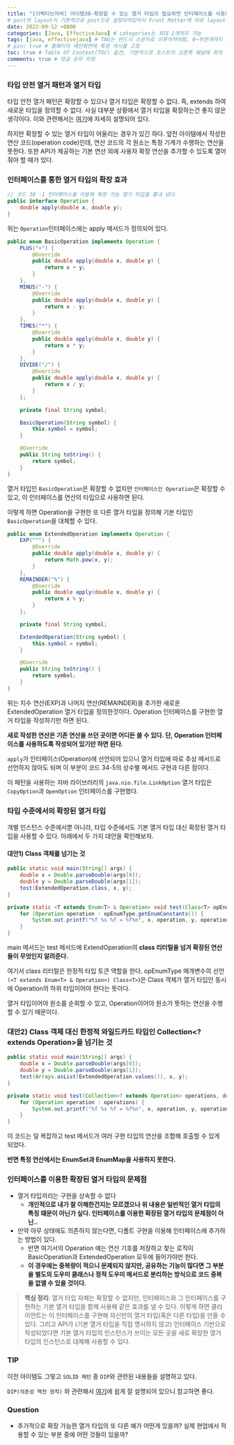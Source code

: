 ```yaml
---
title: "[이펙티브자바] 아이템38-확장할 수 있는 열거 타입이 필요하면 인터페이스를 사용하라"
# post의 layout이 기본적으로 post으로 설정되어있어서 Front Matter에 따로 layout변수를 만들어 주지 않아도 된다.
date: 2022-09-12 +0800
categories: [Java, EffectiveJava] # categories는 최대 2개까지 가능
tags: [java, effectivejava] # TAG는 반드시 소문자로 이루어져야함, 0~무한개까지 지정 가능
# pin: true # 홈페이지 메인화면에 특정 게시물 고정
toc: true # Table Of Content(TOC) 옵션, 기본적으로 포스트의 오른쪽 패널에 위치
comments: true # 댓글 유무 지정
---
```


### 타입 안전 열거 패턴과 열거 타입
타입 안전 열거 패턴은 확장할 수 있으나 열거 타입은 확장할 수 없다. 즉, extends 하여 새로운 타입을 정의할 수 없다. 사실 대부분 상황에서 열거 타입을 확장하는건 좋지 않은 생각이다. 이와 관련해서는 [여기](https://catsbi.oopy.io/4678b976-bd7e-4353-b4f0-04c06f66df03)에 자세히 설명되어 있다.

하지만 확장할 수 있는 열거 타입이 어울리는 경우가 있긴 하다. 앞전 아이템에서 작성한 연산 코드(operation code)인데,  연산 코드의 각 원소는 특정 기계가 수행하는 연산을 뜻한다. 또한 API가 제공하는 기본 연산 외에 사용자 확장 연산을 추가할 수 있도록 열어줘야 할 때가 있다.

### 인터페이스를 통한 열거 타입의 확장 효과

```java
// 코드 38 -1 인터페이스를 이용해 확장 가능 열거 타입을 흉내 냈다.
public interface Operation {
    double apply(double x, double y);
}
```

위는 `Operation`인터페이스에는 apply 메서드가 정의되어 있다.

```java
public enum BasicOperation implements Operation {
    PLUS("+") {
        @Override
        public double apply(double x, double y) {
            return x + y;
        }
    },
    MINUS("-") {
        @Override
        public double apply(double x, double y) {
            return x - y;
        }
    },
    TIMES("*") {
        @Override
        public double apply(double x, double y) {
            return x * y;
        }
    },
    DIVIDE("/") {
        @Override
        public double apply(double x, double y) {
            return x / y;
        }
    };

    private final String symbol;

    BasicOperation(String symbol) {
        this.symbol = symbol;
    }

    @Override
    public String toString() {
        return symbol;
    }
}
```

열거 타입인 `BasicOperation`은 확장할 수 없지만 `인터페이스인 Operation`은 확장할 수 있고, 이 
인터페이스를 연산의 타입으로 사용하면 된다.

이렇게 하면 Operation을 구현한 또 다른 열거 타입을 정의해 기본 타입인 `BasicOperation`을 대체할 수 있다.

```java
public enum ExtendedOperation implements Operation {
    EXP("^") {
        @Override
        public double apply(double x, double y) {
            return Math.pow(x, y);
        }
    },
    REMAINDER("%") {
        @Override
        public double apply(double x, double y) {
            return x % y;
        }
    };

    private final String symbol;

    ExtendedOperation(String symbol) {
        this.symbol = symbol;
    }

    @Override
    public String toString() {
        return symbol;
    }
}
```

위는 지수 연산(EXP)과 나머지 연산(REMAINDER)을 추가한  새로운 ExtendedOperation 열거 타입을 정의한것이다. Operation 인터페이스를 구현한 열거 타입을 작성하기만 하면 된다.

<b>새로 작성한 연산은 기존 연산을 쓰던 곳이면 어디든 쓸 수 있다. 단, Operation 인터페이스를 사용하도록 작성되어 있기만 하면 된다.</b>

`apply`가 인터페이스(Operation)에 선언되어 있으니 열거 타입에 따로 추상 메서드로 선언하지 않아도 되며 이 부분이 코드 34-5의 상수별 메서드 구현과 다른 점이다.

이 패턴을 사용하는 자바 라이브러리의 `java.nio.file.LinkOption` 열거 타입은 `CopyOption`과 `OpenOption` 인터페이스를 구현했다.

### 타입 수준에서의 확장된 열거 타입
개별 인스턴스 수준에서뿐 아니라, 타입 수준에서도 기본 열거 타입 대신 확장된 열거 타입을 사용할 수 있다. 아래에서 두 가지 대안을 확인해보자.

#### 대안1) Class 객체를 넘기는 것

```java
public static void main(String[] args) {
    double x = Double.parseDouble(args[0]);
    double y = Double.parseDouble(args[1]);
    test(ExtendedOperation.class, x, y);
}

private static <T extends Enum<T> & Operation> void test(Class<T> opEnumType, double x, double y) {
    for (Operation operation : opEnumType.getEnumConstants()) {
        System.out.printf("%f %s %f = %f%n", x, operation, y, operation.apply(x, y));
    }
}
```

main 메서드는 test 메서드에 ExtendOperation의 <b>class 리터럴을 넘겨 확장된 연산들이 무엇인지 알려준다.</b>

여기서 class 리터럴은 한정적 타입 토큰 역할을 한다.
opEnumType 매개변수의 선언`(<T extends Enum<T> & Operation>) Class<T>`)은 Class 객체가 열거 타입인 동시에 Operation의 하위 타입이어야 한다는 뜻이다.

열거 타입이어야 원소를 순회할 수 있고, Operation이어야 원소가 뜻하는 연산을 수행할 수 있기 때문이다.

### 대안2) Class 객체 대신 한정적 와일드카드 타입인 Collection<? extends Operation>을 넘기는 것

```java
public static void main(String[] args) {
    double x = Double.parseDouble(args[0]);
    double y = Double.parseDouble(args[1]);
    test(Arrays.asList(ExtendedOperation.values()), x, y);
}

private static void test(Collection<? extends Operation> operations, double x, double y) {
    for (Operation operation : operations) {
        System.out.printf("%f %s %f = %f%n", x, operation, y, operation.apply(x, y));
    }
}
```

이 코드는 덜 복잡하고 test 메서드가 여러 구현 타입의 연산을 조합해 호출할 수 있게 되었다.

<b>반면 특정 연산에서는 EnumSet과 EnumMap을 사용하지 못한다.</b>

### 인터페이스를 이용한 확장된 열거 타입의 문제점

- 열거 타입끼리는 구현을 상속할 수 없다
    - <b>개인적으로 내가 잘 이해한건지는 모르겠으나 위 내용은 일반적인 열거 타입의 특징 떄문이 아닌가 싶다. 인터페이스를 이용한 확장된 열거 타입의 문제점이 아닌..</b>
- 만약 아무 상태에도 의존하지 않는다면, 디폴트 구현을 이용해 인터페이스에 추가하는 방법이 있다.
    - 반면 여기서의 Operation 예는 연산 기호를 저장하고 찾는 로직이 BasicOperation과 ExtendedOperation 모두에 들어가야만 한다.
    - <b>이 경우에는 중복량이 적으니 문제되지 않지만, 공유하는 기능이 많다면 그 부분을 별도의 도우미 클래스나 정적 도우미 메서드로 분리하는 방식으로 코드 중복을 없앨 수 있을 것이다.</b>

> **핵심 정리**: 열거 타입 자체는 확장할 수 없지만, 인터페이스와 그 인터페이스를 구현하는 기본 열거 타입을 함께 사용해 같은 효과를 낼 수 있다. 이렇게 하면 클라이언트는 이 인터페이스를 구현해 자신만의 열거 타입(혹은 다른 타입)을 만들 수 있다. 그리고 API가 (기본 열거 타입을 직접 명시하지 않고) 인터페이스 기반으로 작성되었다면 기본 열거 타입의 인스턴스가 쓰이는 모든 곳을 새로 확장한 열거 타입의 인스턴스로 대체해 사용할 수 있다.

### TIP
이전 아이템도 그렇고 `SOLID 패턴` 중 `DIP`와 관련된 내용들을 설명하고 있다. 

`DIP(의존성 역전 원칙)` 와 관련해서 [여기](https://victorydntmd.tistory.com/291)에 쉽게 잘 설명되어 있으니 참고하면 좋다.

### Question
- 추가적으로 확장 가능한 열거 타입의 또 다른 예가 어떤게 있을까? 실제 현업에서 적용할 수 있는 부분 중에 어떤 것들이 있을까?